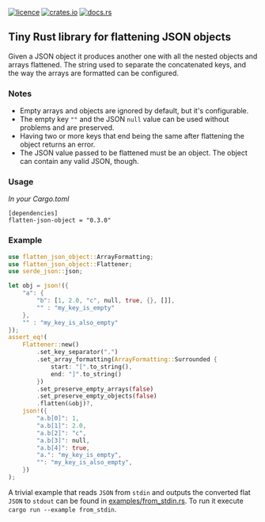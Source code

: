 [![licence](https://img.shields.io/crates/l/flatten-json-object?style=flat-square)](https://github.com/vtselfa/flatten-json-object/blob/master/LICENSE.md)
[![crates.io](https://img.shields.io/crates/v/flatten-json-object?style=flat-square)](https://crates.io/crates/flatten-json-object)
[![docs.rs](https://img.shields.io/docsrs/flatten-json-object?style=flat-square)](https://docs.rs/flatten-json-object/latest/flatten_json_object/)

## Tiny Rust library for flattening JSON objects

Given a JSON object it produces another one with all the nested objects and arrays flattened.
The string used to separate the concatenated keys, and the way the arrays are
formatted can be configured.

### Notes

- Empty arrays and objects are ignored by default, but it's configurable.
- The empty key `""` and the JSON `null` value can be used without problems and are preserved.
- Having two or more keys that end being the same after flattening the object returns an error.
- The JSON value passed to be flattened must be an object. The object can contain any valid JSON,
  though.

### Usage

*In your Cargo.toml*

```
[dependencies]
flatten-json-object = "0.3.0"
```

### Example

```rust
use flatten_json_object::ArrayFormatting;
use flatten_json_object::Flattener;
use serde_json::json;

let obj = json!({
    "a": {
        "b": [1, 2.0, "c", null, true, {}, []],
        "" : "my_key_is_empty"
    },
    "" : "my_key_is_also_empty"
});
assert_eq!(
    Flattener::new()
        .set_key_separator(".")
        .set_array_formatting(ArrayFormatting::Surrounded {
            start: "[".to_string(),
            end: "]".to_string()
        })
        .set_preserve_empty_arrays(false)
        .set_preserve_empty_objects(false)
        .flatten(&obj)?,
    json!({
        "a.b[0]": 1,
        "a.b[1]": 2.0,
        "a.b[2]": "c",
        "a.b[3]": null,
        "a.b[4]": true,
        "a.": "my_key_is_empty",
        "": "my_key_is_also_empty",
    })
);
```

A trivial example that reads `JSON` from `stdin` and outputs the converted flat `JSON` to `stdout`
can be found in [examples/from_stdin.rs](https://github.com/vtselfa/flatten-json-object/blob/master/examples/from_stdin.rs).
To run it execute `cargo run --example from_stdin`.


